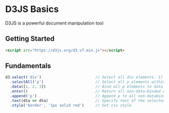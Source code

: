 # D3JS Basics

D3JS is a powerful document manipulation tool

## Getting Started

```html
<script src="https://d3js.org/d3.v7.min.js"></script>
```

## Fundamentals 

```javascript
d3.select('div')                        // Select all div elements. 1) Use .className for class selection 2) Use #idName for id selection
  .selectAll('p')                       // Select all p elements within selected div elements
  .data([1, 2, 3])                      // Bind all p elements to data 
  .enter()                              // Return all non-data-binded elements
  .append('p')                          // Append p to all non-databinded 
  .text(dta => dta)                     // Specify text of the selected
  .style('border', '1px solid red')     // Set css style
```
